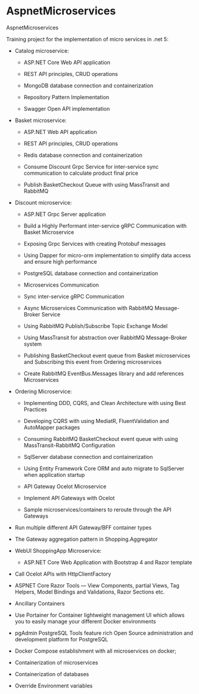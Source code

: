# AspnetMicroservices
AspnetMicroservices

Training project for the implementation of micro services in .net 5:

- Catalog microservice:

  - ASP.NET Core Web API application

  - REST API principles, CRUD operations

  - MongoDB database connection and containerization

  - Repository Pattern Implementation

  - Swagger Open API implementation

- Basket microservice:

  - ASP.NET Web API application

  - REST API principles, CRUD operations

  - Redis database connection and containerization

  - Consume Discount Grpc Service for inter-service sync communication to calculate product final price

  - Publish BasketCheckout Queue with using MassTransit and RabbitMQ

- Discount microservice:

  - ASP.NET Grpc Server application

  - Build a Highly Performant inter-service gRPC Communication with Basket Microservice

  - Exposing Grpc Services with creating Protobuf messages

  - Using Dapper for micro-orm implementation to simplify data access and ensure high performance

  - PostgreSQL database connection and containerization

  - Microservices Communication

  - Sync inter-service gRPC Communication

  - Async Microservices Communication with RabbitMQ Message-Broker Service

  - Using RabbitMQ Publish/Subscribe Topic Exchange Model

  - Using MassTransit for abstraction over RabbitMQ Message-Broker system

  - Publishing BasketCheckout event queue from Basket microservices and Subscribing this event from Ordering microservices

  - Create RabbitMQ EventBus.Messages library and add references Microservices

- Ordering Microservice:

  - Implementing DDD, CQRS, and Clean Architecture with using Best Practices

  - Developing CQRS with using MediatR, FluentValidation and AutoMapper packages

  - Consuming RabbitMQ BasketCheckout event queue with using MassTransit-RabbitMQ Configuration

  - SqlServer database connection and containerization

  - Using Entity Framework Core ORM and auto migrate to SqlServer when application startup

  - API Gateway Ocelot Microservice

  - Implement API Gateways with Ocelot

  - Sample microservices/containers to reroute through the API Gateways

- Run multiple different API Gateway/BFF container types

- The Gateway aggregation pattern in Shopping.Aggregator

- WebUI ShoppingApp Microservice:

  - ASP.NET Core Web Application with Bootstrap 4 and Razor template

- Call Ocelot APIs with HttpClientFactory

- ASPNET Core Razor Tools — View Components, partial Views, Tag Helpers, Model Bindings and Validations, Razor Sections etc.

- Ancillary Containers

- Use Portainer for Container lightweight management UI which allows you to easily manage your different Docker environments

- pgAdmin PostgreSQL Tools feature rich Open Source administration and development platform for PostgreSQL

- Docker Compose establishment with all microservices on docker;

- Containerization of microservices

- Containerization of databases

- Override Environment variables

